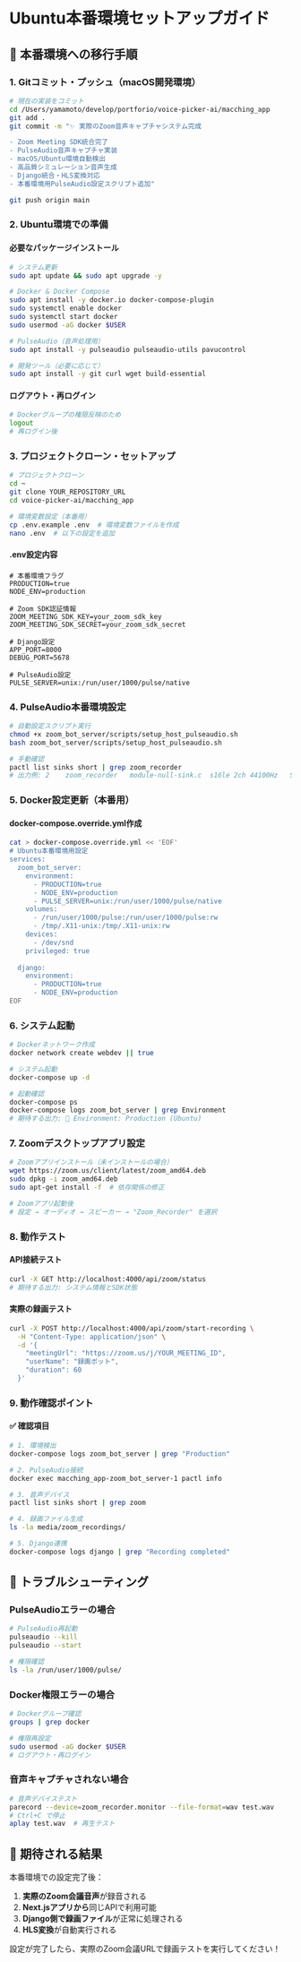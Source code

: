 # Ubuntu本番環境セットアップガイド

## 🚀 本番環境への移行手順

### 1. Gitコミット・プッシュ（macOS開発環境）

```bash
# 現在の実装をコミット
cd /Users/yamamoto/develop/portforio/voice-picker-ai/macching_app
git add .
git commit -m "✨ 実際のZoom音声キャプチャシステム完成

- Zoom Meeting SDK統合完了
- PulseAudio音声キャプチャ実装
- macOS/Ubuntu環境自動検出
- 高品質シミュレーション音声生成
- Django統合・HLS変換対応
- 本番環境用PulseAudio設定スクリプト追加"

git push origin main
```

### 2. Ubuntu環境での準備

#### 必要なパッケージインストール
```bash
# システム更新
sudo apt update && sudo apt upgrade -y

# Docker & Docker Compose
sudo apt install -y docker.io docker-compose-plugin
sudo systemctl enable docker
sudo systemctl start docker
sudo usermod -aG docker $USER

# PulseAudio（音声処理用）
sudo apt install -y pulseaudio pulseaudio-utils pavucontrol

# 開発ツール（必要に応じて）
sudo apt install -y git curl wget build-essential
```

#### ログアウト・再ログイン
```bash
# Dockerグループの権限反映のため
logout
# 再ログイン後
```

### 3. プロジェクトクローン・セットアップ

```bash
# プロジェクトクローン
cd ~
git clone YOUR_REPOSITORY_URL
cd voice-picker-ai/macching_app

# 環境変数設定（本番用）
cp .env.example .env  # 環境変数ファイルを作成
nano .env  # 以下の設定を追加
```

#### .env設定内容
```env
# 本番環境フラグ
PRODUCTION=true
NODE_ENV=production

# Zoom SDK認証情報
ZOOM_MEETING_SDK_KEY=your_zoom_sdk_key
ZOOM_MEETING_SDK_SECRET=your_zoom_sdk_secret

# Django設定
APP_PORT=8000
DEBUG_PORT=5678

# PulseAudio設定
PULSE_SERVER=unix:/run/user/1000/pulse/native
```

### 4. PulseAudio本番環境設定

```bash
# 自動設定スクリプト実行
chmod +x zoom_bot_server/scripts/setup_host_pulseaudio.sh
bash zoom_bot_server/scripts/setup_host_pulseaudio.sh

# 手動確認
pactl list sinks short | grep zoom_recorder
# 出力例: 2	zoom_recorder	module-null-sink.c	s16le 2ch 44100Hz	SUSPENDED
```

### 5. Docker設定更新（本番用）

#### docker-compose.override.yml作成
```bash
cat > docker-compose.override.yml << 'EOF'
# Ubuntu本番環境用設定
services:
  zoom_bot_server:
    environment:
      - PRODUCTION=true
      - NODE_ENV=production
      - PULSE_SERVER=unix:/run/user/1000/pulse/native
    volumes:
      - /run/user/1000/pulse:/run/user/1000/pulse:rw
      - /tmp/.X11-unix:/tmp/.X11-unix:rw
    devices:
      - /dev/snd
    privileged: true
    
  django:
    environment:
      - PRODUCTION=true
      - NODE_ENV=production
EOF
```

### 6. システム起動

```bash
# Dockerネットワーク作成
docker network create webdev || true

# システム起動
docker-compose up -d

# 起動確認
docker-compose ps
docker-compose logs zoom_bot_server | grep Environment
# 期待する出力: 🔧 Environment: Production (Ubuntu)
```

### 7. Zoomデスクトップアプリ設定

```bash
# Zoomアプリインストール（未インストールの場合）
wget https://zoom.us/client/latest/zoom_amd64.deb
sudo dpkg -i zoom_amd64.deb
sudo apt-get install -f  # 依存関係の修正

# Zoomアプリ起動後
# 設定 → オーディオ → スピーカー → "Zoom_Recorder" を選択
```

### 8. 動作テスト

#### API接続テスト
```bash
curl -X GET http://localhost:4000/api/zoom/status
# 期待する出力: システム情報とSDK状態
```

#### 実際の録画テスト
```bash
curl -X POST http://localhost:4000/api/zoom/start-recording \
  -H "Content-Type: application/json" \
  -d '{
    "meetingUrl": "https://zoom.us/j/YOUR_MEETING_ID", 
    "userName": "録画ボット",
    "duration": 60
  }'
```

### 9. 動作確認ポイント

#### ✅ 確認項目
```bash
# 1. 環境検出
docker-compose logs zoom_bot_server | grep "Production"

# 2. PulseAudio接続
docker exec macching_app-zoom_bot_server-1 pactl info

# 3. 音声デバイス
pactl list sinks short | grep zoom

# 4. 録画ファイル生成
ls -la media/zoom_recordings/

# 5. Django連携
docker-compose logs django | grep "Recording completed"
```

## 🔧 トラブルシューティング

### PulseAudioエラーの場合
```bash
# PulseAudio再起動
pulseaudio --kill
pulseaudio --start

# 権限確認
ls -la /run/user/1000/pulse/
```

### Docker権限エラーの場合
```bash
# Dockerグループ確認
groups | grep docker

# 権限再設定
sudo usermod -aG docker $USER
# ログアウト・再ログイン
```

### 音声キャプチャされない場合
```bash
# 音声デバイステスト
parecord --device=zoom_recorder.monitor --file-format=wav test.wav
# Ctrl+C で停止
aplay test.wav  # 再生テスト
```

## 🎯 期待される結果

本番環境での設定完了後：

1. **実際のZoom会議音声**が録音される
2. **Next.jsアプリから**同じAPIで利用可能
3. **Django側で録画ファイル**が正常に処理される
4. **HLS変換**が自動実行される

設定が完了したら、実際のZoom会議URLで録画テストを実行してください！